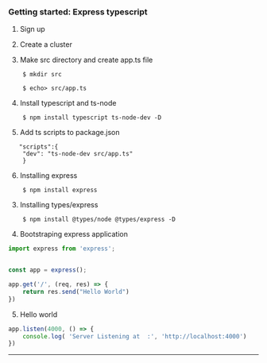 ### Getting started: Express typescript
1. Sign up

2. Create a cluster

3. Make src directory and create app.ts file
```
    $ mkdir src

    $ echo> src/app.ts
```

4. Install typescript and ts-node
```
    $ npm install typescript ts-node-dev -D

```

5. Add ts scripts to package.json
```
   "scripts":{
    "dev": "ts-node-dev src/app.ts"
    }
```

6. Installing express
```
    $ npm install express

```

3. Installing types/express
```
    $ npm install @types/node @types/express -D

```
4. Bootstraping express application
```ts
import express from 'express';


const app = express();

app.get('/', (req, res) => {
    return res.send("Hello World")
})

```

5. Hello world
```ts
app.listen(4000, () => {
    console.log( 'Server Listening at  :', 'http://localhost:4000')
})

```
___


